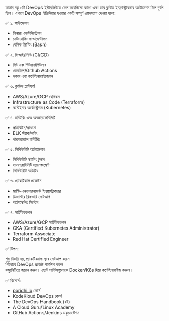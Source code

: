 আমার বন্ধু ৩টি DevOps ইন্টারভিউতে ফেল করেছিলো কারণ এক! তার ক্লাউড ইনফ্রাস্ট্রাকচার অটোমেশন স্কিল দুর্বল ছিল। এখানে DevOps ইঞ্জিনিয়ার হওয়ার একটি সম্পূর্ণ রোডম্যাপ দেওয়া হলো:  
  
✅ ১. ফাউন্ডেশন  
- লিনাক্স এডমিনিস্ট্রেশন  
- নেটওয়ার্কিং ফান্ডামেন্টালস  
- বেসিক স্ক্রিপ্টিং (Bash)  
  
✅ ২. সিআই/সিডি (CI/CD)  
  
- গিট এবং গিটহাব/গিটলাব  
- জেনকিন্স/Github Actions  
- ডকার এবং কন্টেইনারাইজেশন  
  
✅ ৩. ক্লাউড প্ল্যাটফর্ম  
  
- AWS/Azure/GCP বেসিকস  
- Infrastructure as Code (Terraform)  
- কন্টেইনার অর্কেস্ট্রেশন (Kubernetes)  
  
✅ ৪. মনিটরিং এবং অবজারভেবিলিটি  
  
- প্রমিথিউস/গ্রাফানা  
- ELK স্ট্যাক/লগিং  
- পারফরম্যান্স মনিটরিং  
  
✅ ৫. সিকিউরিটি অটোমেশন  
  
- সিকিউরিটি স্ক্যানিং টুলস  
- ভালনারাবিলিটি ম্যানেজমেন্ট  
- সিকিউরিটি অডিটিং  
  
✅ ৬. প্র্যাকটিকাল প্রজেক্টস  
  
- মাল্টি-এনভায়রনমেন্ট ইনফ্রাস্ট্রাকচার  
- ডিজাস্টার রিকভারি সেটআপ  
- অটোস্কেলিং সিস্টেম  
  
✅ ৭. সার্টিফিকেশন  
  
- AWS/Azure/GCP সার্টিফিকেশন  
- CKA (Certified Kubernetes Administrator)  
- Terraform Associate  
- Red Hat Certified Engineer  
  
✅ টিপস:  
  
শুধু থিওরি নয়, প্র্যাকটিক্যাল ল্যাব সেটআপ করুন  
গিটহাবে DevOps প্রজেক্ট পাবলিশ করুন  
কম্যুনিটিতে জয়েন করুন। ছোট সার্ভিসগুলোকে Docker/K8s দিয়ে কন্টেইনারাইজ করুন।  
  
✅ রিসোর্স:  
  
- [poridhi.io](http://poridhi.io/) কোর্স  
- KodeKloud DevOps কোর্স  
- The DevOps Handbook (বই)  
- A Cloud Guru/Linux Academy  
- GitHub Actions/Jenkins ডকুমেন্টেশন